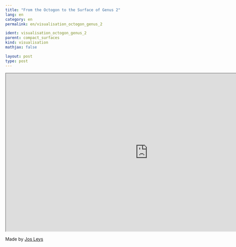 ```yaml
---
title: "From the Octogon to the Surface of Genus 2"
lang: en
category: en
permalink: en/visualisation_octogon_genus_2

ident: visualisation_octogon_genus_2
parent: compact_surfaces
kind: visualisation
mathjax: false

layout: post
type: post
---
```



<div class="resource vid">
<iframe width="900" height="500"
	src="https://www.youtube.com/embed/G1yyfPShgqw?rel=0">
</iframe>
</div>

Made by <a href="http://www.josleys.com/" target="_blank">Jos Leys</a>